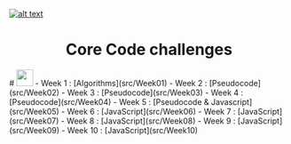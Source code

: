 <a href="https://www.core-code.io/">

![alt text](https://uploads-ssl.webflow.com/5eb2f56932c3562feab232e3/5f73550d00249e7e96c9f3de_Logo.png 'corecodeio')

</a>

<h1 align="center">Core Code challenges</h1>
# <img src="https://raw.githubusercontent.com/MartinHeinz/MartinHeinz/master/wave.gif" width="30px">
- Week 1 : [Algorithms](src/Week01)
- Week 2 : [Pseudocode](src/Week02)
- Week 3 : [Pseudocode](src/Week03)
- Week 4 : [Pseudocode](src/Week04)
- Week 5 : [Pseudocode & Javascript](src/Week05)
- Week 6 : [JavaScript](src/Week06)
- Week 7 : [JavaScript](src/Week07)
- Week 8 : [JavaScript](src/Week08)
- Week 9 : [JavaScript](src/Week09)
- Week 10 : [JavaScript](src/Week10)

